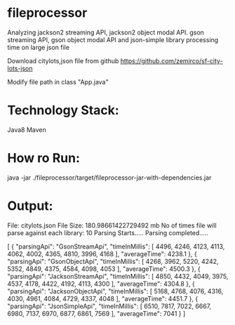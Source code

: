 # fileprocessor

Analyzing jackson2 streaming API, jackson2 object modal API. gson streaming API, gson object modal API and json-simple library processing time on large json file

Download citylots,json file  from github https://github.com/zemirco/sf-city-lots-json

Modify file path in class "App.java"

Technology Stack:
=================
Java8
Maven

How ro Run:
===========
java -jar ./fileprocessor/target/fileprocessor-jar-with-dependencies.jar


Output:
=======

File: citylots.json
File Size: 180.98661422729492 mb
No of times file will parse against each library: 10
Parsing Starts..... 
Parsing completed.....

[
    {
        "parsingApi": "GsonStreamApi",
        "timeInMillis": [
            4496,
            4246,
            4123,
            4113,
            4062,
            4002,
            4365,
            4810,
            3996,
            4168
        ],
        "averageTime": 4238.1
    },
    {
        "parsingApi": "GsonObjectApi",
        "timeInMillis": [
            4268,
            3962,
            5220,
            4242,
            5352,
            4849,
            4375,
            4584,
            4098,
            4053
        ],
        "averageTime": 4500.3
    },
    {
        "parsingApi": "JacksonStreamApi",
        "timeInMillis": [
            4850,
            4432,
            4049,
            3975,
            4537,
            4178,
            4422,
            4192,
            4113,
            4300
        ],
        "averageTime": 4304.8
    },
    {
        "parsingApi": "JacksonObjectApi",
        "timeInMillis": [
            5168,
            4768,
            4076,
            4316,
            4030,
            4961,
            4084,
            4729,
            4337,
            4048
        ],
        "averageTime": 4451.7
    },
    {
        "parsingApi": "JsonSimpleApi",
        "timeInMillis": [
            6510,
            7817,
            7022,
            6667,
            6980,
            7137,
            6970,
            6877,
            6861,
            7569
        ],
        "averageTime": 7041
    }
]
